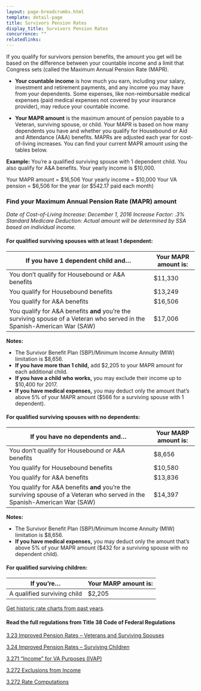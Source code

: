 ```yaml
---
layout: page-breadcrumbs.html
template: detail-page
title: Survivors Pension Rates
display_title: Survivors Pension Rates
concurrence: "" 
relatedlinks: 
---
```


<div class="va-introtext">

If you qualify for survivors pension benefits, the amount you get will be based on the difference between your countable income and a limit that Congress sets (called the Maximum Annual Pension Rate (MAPR). 

</div>

- **Your countable income** is how much you earn, including your salary, investment and retirement payments, and any income you may have from your dependents. Some expenses, like non-reimbursable medical expenses (paid medical expenses not covered by your insurance provider), may reduce your countable income.

- **Your MAPR amount** is the maximum amount of pension payable to a Veteran, surviving spouse, or child. Your MAPR is based on how many dependents you have and whether you qualify for Housebound or Aid and Attendance (A&A) benefits. MAPRs are adjusted each year for cost-of-living increases. You can find your current MAPR amount using the tables below.

**Example:**
You’re a qualified surviving spouse with 1 dependent child. You also qualify for A&A benefits. Your yearly income is $10,000.

Your MAPR amount = $16,506
Your yearly income = $10,000
Your VA pension = $6,506 for the year (or $542.17 paid each month)

### Find your Maximum Annual Pension Rate (MAPR) amount

*Date of Cost-of-Living Increase: December 1, 2016*
*Increase Factor: .3%*
*Standard Medicare Deduction: Actual amount will be determined by SSA based on individual income.*

#### For qualified surviving spouses with at least 1 dependent:

| **If you have 1 dependent child and…** | **Your MAPR amount is:** | 
| --- | --- | 
| You don’t qualify for Housebound or A&A benefits | $11,330 | 
| You qualify for Housebound benefits | $13,249| 
| You qualify for A&A benefits| $16,506| 
| You qualify for A&A benefits **and** you’re the surviving spouse of a Veteran who served in the Spanish-American War (SAW) | $17,006 | 

**Notes:** 
- The Survivor Benefit Plan (SBP)/Minimum Income Annuity (MIW) limitation is $8,656.
- **If you have more than 1 child,** add $2,205 to your MAPR amount for each additional child. 
- **If you have a child who works,** you may exclude their income up to $10,400 for 2017.
- **If you have medical expenses,** you may deduct only the amount that’s above 5% of your MAPR amount ($566 for a surviving spouse with 1 dependent).

#### For qualified surviving spouses with no dependents:

| **If you have no dependents and…** | **Your MARP amount is:** |
| --- | --- |
| You don’t qualify for Housebound or A&A benefits | $8,656 |
| You qualify for Housebound benefits | $10,580 | 
| You qualify for A&A benefits | $13,836 | 
| You qualify for A&A benefits **and** you’re the surviving spouse of a Veteran who served in the Spanish-American War (SAW) | $14,397 |

**Notes:**
- The Survivor Benefit Plan (SBP)/Minimum Income Annuity (MIW) limitation is $8,656.
- **If you have medical expenses,** you may deduct only the amount that’s above 5% of your MAPR amount ($432 for a surviving spouse with no dependent child). 

#### For qualified surviving children:

| **If you’re…**| **Your MARP amount is:** |
| --- | --- | 
| A qualified surviving child  | $2,205 |

[Get historic rate charts from past years](http://www.benefits.va.gov/pension/current_rates_survivor_pen.asp).

#### Read the full regulations from Title 38 Code of Federal Regulations

[3.23 Improved Pension Rates – Veterans and Surviving Spouses](https://www.ecfr.gov/cgi-bin/text-idx?SID=ad275643432556b9dda942343fb89296&mc=true&node=pt38.1.3&rgn=div58#se38.1.3_123)

[3.24 Improved Pension Rates – Surviving Children](https://www.ecfr.gov/cgi-bin/text-idx?SID=ad275643432556b9dda942343fb89296&mc=true&node=pt38.1.3&rgn=div58#se38.1.3_123)

[3.271 “Income” for VA Purposes (IVAP)](https://www.ecfr.gov/cgi-bin/text-idx?SID=ad275643432556b9dda942343fb89296&mc=true&node=pt38.1.3&rgn=div58#se38.1.3_123)

[3.272 Exclusions from Income](https://www.ecfr.gov/cgi-bin/text-idx?SID=ad275643432556b9dda942343fb89296&mc=true&node=pt38.1.3&rgn=div58#se38.1.3_123)

[3.272 Rate Computations](https://www.ecfr.gov/cgi-bin/text-idx?SID=ad275643432556b9dda942343fb89296&mc=true&node=pt38.1.3&rgn=div58#se38.1.3_123) 
